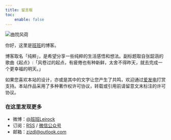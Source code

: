 ```yaml
---
title: 留言板
toc:
    enable: false
---
```


![曲院风荷](/resources/img/guestbook.jpg#650x)

你好，这里是[班班](https://dlzhang.com)的博客。

博客取名「纯粹」，是希望分享一些纯粹的生活感悟和想法。副标题取自张韶涵的歌曲《起点》:「风卷过的起点，有疲倦也有种新鲜，太舍不得昨天，就去完成一个更幸福的明天。」

如果您喜欢本站的设计，亦或是其中的文字让您产生了共鸣，欢迎通过[爱发电](https://afdian.net/@leirock)打赏支持。本站作品采用了多种著作权许可协议，转载或引用前请留意文末标注的许可协议。

### 在这里发现更多

- 微博：[@班班Leirock](https://weibo.com/leirock)
- 订阅：[RSS](/atom.xml) / <a class="fancybox fancybox.image" href="https://web-1256060851.file.myqcloud.com/file/wechat-channel.jpg" itemscope="" itemtype="http://schema.org/ImageObject" itemprop="url" data-fancybox="default" rel="default" title="微信公众号：风卷过的起点" data-caption="微信公众号：风卷过的起点">微信公众号</a>
- 邮箱：zjzdl@outlook.com

